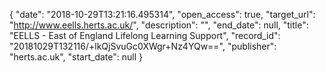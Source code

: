 {
  "date": "2018-10-29T13:21:16.495314", 
  "open_access": true, 
  "target_url": "http://www.eells.herts.ac.uk/", 
  "description": "", 
  "end_date": null, 
  "title": "EELLS - East of England Lifelong Learning Support", 
  "record_id": "20181029T132116/+lkQjSvuGc0XWgr+Nz4YQw==", 
  "publisher": "herts.ac.uk", 
  "start_date": null
}

